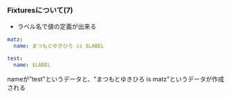 ### Fixturesについて(7)

* ラベル名で値の定義が出来る

```yaml
matz:
  name: まつもとゆきひろ is $LABEL

test:
  name: $LABEL
```

nameが"test"というデータと、"まつもとゆきひろ is matz"というデータが作成される

